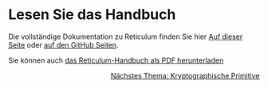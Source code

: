 # Lesen Sie das Handbuch
Die vollständige Dokumentation zu Reticulum finden Sie hier [Auf dieser Seite](manual/index-de.html) oder [auf den GitHub Seiten](https://markqvist.github.io/Reticulum/manual/).

Sie können auch [das Reticulum-Handbuch als PDF herunterladen](manual/Reticulum%20Manual.pdf)

<p align="right"><a href="crypto-de.html">Nächstes Thema: Kryptographische Primitive</a></p>
